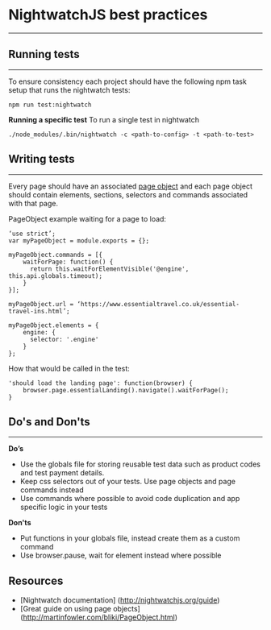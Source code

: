 # NightwatchJS best practices  #
----------

## Running tests ##

----------

To ensure consistency each project should have the following npm task setup that runs the nightwatch tests:

    npm run test:nightwatch


**Running a specific test**
To run a single test in nightwatch

    ./node_modules/.bin/nightwatch -c <path-to-config> -t <path-to-test>

## Writing tests ##


----------


Every page should have an associated [page object](http://martinfowler.com/bliki/PageObject.html) and each page object should contain elements, sections, selectors and commands associated with that page.

PageObject example waiting for a page to load:

    ‘use strict’;
    var myPageObject = module.exports = {};
    
    myPageObject.commands = [{
        waitForPage: function() {
          return this.waitForElementVisible('@engine', this.api.globals.timeout);
        }
    }];
    
    myPageObject.url = ‘https://www.essentialtravel.co.uk/essential-travel-ins.html’;
    
    myPageObject.elements = {
        engine: {
          selector: '.engine'
        }
    };

How that would be called in the test:

    'should load the landing page': function(browser) {
        browser.page.essentialLanding().navigate().waitForPage();
    }

## Do's and Don'ts ##


----------


**Do’s**

- Use the globals file for storing reusable test data such as product codes and test payment details.
- Keep css selectors out of your tests. Use page objects and page commands instead
- Use commands where possible to avoid code duplication and app specific logic in your tests

**Don'ts**

- Put functions in your globals file, instead create them as a custom command
- Use browser.pause, wait for element instead where possible

## Resources ##
- [Nightwatch documentation] (http://nightwatchjs.org/guide)
- [Great guide on using page objects] (http://martinfowler.com/bliki/PageObject.html)


